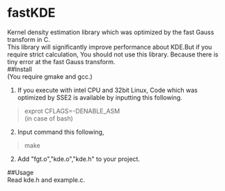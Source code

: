 fastKDE
=======

Kernel density estimation library which was optimized by the fast Gauss transform in C.  
This library will significantly improve performance about KDE.But if you require strict calculation, You should not use this library. Because there is tiny error at the fast Gauss transform.  
##Install  
(You require gmake and gcc.)  
1. If you execute with intel CPU and 32bit Linux, Code which was optimized by SSE2 is available by inputting this following.  
> exprot CFLAGS=-DENABLE_ASM  
(in case of bash)  
  
2. Input command this following,  
> make  

2. Add "fgt.o","kde.o","kde.h" to your project.  

##Usage  
Read kde.h and example.c.  




